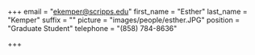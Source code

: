 +++
email = "ekemper@scripps.edu"
first_name = "Esther"
last_name = "Kemper"
suffix = ""
picture = "images/people/esther.JPG"
position = "Graduate Student"
telephone = "(858) 784-8636"

+++

